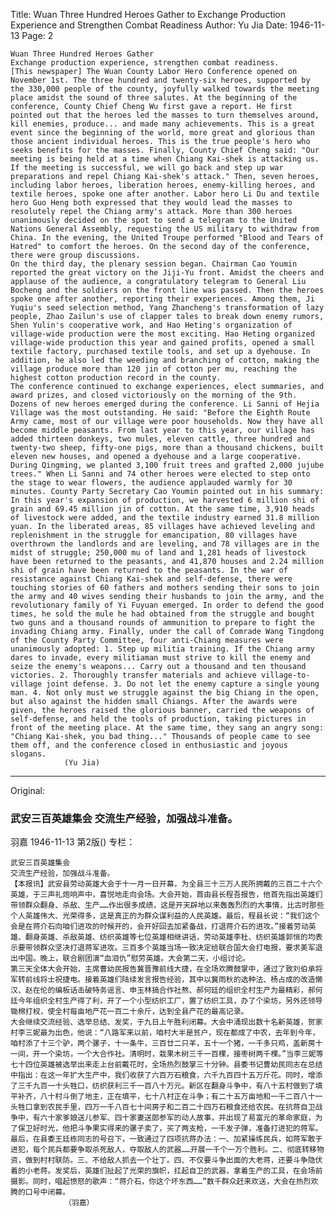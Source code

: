 Title: Wuan Three Hundred Heroes Gather to Exchange Production Experience and Strengthen Combat Readiness
Author: Yu Jia
Date: 1946-11-13
Page: 2

    Wuan Three Hundred Heroes Gather
    Exchange production experience, strengthen combat readiness.
    [This newspaper] The Wuan County Labor Hero Conference opened on November 1st. The three hundred and twenty-six heroes, supported by the 330,000 people of the county, joyfully walked towards the meeting place amidst the sound of three salutes. At the beginning of the conference, County Chief Cheng Wu first gave a report. He first pointed out that the heroes led the masses to turn themselves around, kill enemies, produce... and made many achievements. This is a great event since the beginning of the world, more great and glorious than those ancient individual heroes. This is the true people's hero who seeks benefits for the masses. Finally, County Chief Cheng said: "Our meeting is being held at a time when Chiang Kai-shek is attacking us. If the meeting is successful, we will go back and step up war preparations and repel Chiang Kai-shek's attack." Then, seven heroes, including labor heroes, liberation heroes, enemy-killing heroes, and textile heroes, spoke one after another. Labor hero Li Du and textile hero Guo Heng both expressed that they would lead the masses to resolutely repel the Chiang army's attack. More than 300 heroes unanimously decided on the spot to send a telegram to the United Nations General Assembly, requesting the US military to withdraw from China. In the evening, the United Troupe performed "Blood and Tears of Hatred" to comfort the heroes. On the second day of the conference, there were group discussions.
    On the third day, the plenary session began. Chairman Cao Youmin reported the great victory on the Jiji-Yu front. Amidst the cheers and applause of the audience, a congratulatory telegram to General Liu Bocheng and the soldiers on the front line was passed. Then the heroes spoke one after another, reporting their experiences. Among them, Ji Yuqiu's seed selection method, Yang Zhancheng's transformation of lazy people, Zhao Zailun's use of clapper tales to break down enemy rumors, Shen Yulin's cooperative work, and Hao Heting's organization of village-wide production were the most exciting. Hao Heting organized village-wide production this year and gained profits, opened a small textile factory, purchased textile tools, and set up a dyehouse. In addition, he also led the weeding and branching of cotton, making the village produce more than 120 jin of cotton per mu, reaching the highest cotton production record in the county.
    The conference continued to exchange experiences, elect summaries, and award prizes, and closed victoriously on the morning of the 9th. Dozens of new heroes emerged during the conference. Li Sanni of Hejia Village was the most outstanding. He said: "Before the Eighth Route Army came, most of our village were poor households. Now they have all become middle peasants. From last year to this year, our village has added thirteen donkeys, two mules, eleven cattle, three hundred and twenty-two sheep, fifty-one pigs, more than a thousand chickens, built eleven new houses, and opened a dyehouse and a large cooperative. During Qingming, we planted 3,100 fruit trees and grafted 2,000 jujube trees." When Li Sanni and 74 other heroes were elected to step onto the stage to wear flowers, the audience applauded warmly for 30 minutes. County Party Secretary Cao Youmin pointed out in his summary: In this year's expansion of production, we harvested 6 million shi of grain and 69.45 million jin of cotton. At the same time, 3,910 heads of livestock were added, and the textile industry earned 31.8 million yuan. In the liberated areas, 85 villages have achieved leveling and replenishment in the struggle for emancipation, 80 villages have overthrown the landlords and are leveling, and 78 villages are in the midst of struggle; 250,000 mu of land and 1,281 heads of livestock have been returned to the peasants, and 41,870 houses and 2.24 million shi of grain have been returned to the peasants. In the war of resistance against Chiang Kai-shek and self-defense, there were touching stories of 60 fathers and mothers sending their sons to join the army and 40 wives sending their husbands to join the army, and the revolutionary family of Yi Fuyuan emerged. In order to defend the good times, he sold the mule he had obtained from the struggle and bought two guns and a thousand rounds of ammunition to prepare to fight the invading Chiang army. Finally, under the call of Comrade Wang Tingdong of the County Party Committee, four anti-Chiang measures were unanimously adopted: 1. Step up militia training. If the Chiang army dares to invade, every militiaman must strive to kill the enemy and seize the enemy's weapons... Carry out a thousand and ten thousand victories. 2. Thoroughly transfer materials and achieve village-to-village joint defense. 3. Do not let the enemy capture a single young man. 4. Not only must we struggle against the big Chiang in the open, but also against the hidden small Chiangs. After the awards were given, the heroes raised the glorious banner, carried the weapons of self-defense, and held the tools of production, taking pictures in front of the meeting place. At the same time, they sang an angry song: "Chiang Kai-shek, you bad thing..." Thousands of people came to see them off, and the conference closed in enthusiastic and joyous slogans.
                (Yu Jia)



<hr /> 

Original: 


### 武安三百英雄集会  交流生产经验，加强战斗准备。
羽嘉
1946-11-13
第2版()
专栏：

    武安三百英雄集会
    交流生产经验，加强战斗准备。
    【本报讯】武安县劳动英雄大会于十一月一日开幕，为全县三十三万人民所拥戴的三百二十六个英雄，于三声礼炮响声中，喜悦地走向会场。大会开始，首由县长程吾报告，他首先指出英雄们带领群众翻身、杀敌、生产……作出很多成绩，这是开天辟地以来轰轰烈烈的大事情，比古时那些个人英雄伟大、光荣得多，这是真正的为群众谋利益的人民英雄。最后，程县长说：“我们这个会是在蒋介石向咱们进攻的时候开的，会开好回去加紧备战，打退蒋介石的进攻。”接着劳动英雄、翻身英雄、杀敌英雄、纺织英雄等七位英雄相继讲话，劳动英雄李杜、纺织英雄郭恒的均表示要带领群众坚决打退蒋军进攻。三百多个英雄当场一致决定给联合国大会打电报，要求美军退出中国。晚上，联合剧团演“血泪仇”慰劳英雄。大会第二天，小组讨论。
    第三天全体大会开始，主席曹幼民报告冀晋豫前线大捷，在全场欢腾鼓掌中，通过了致刘伯承将军转前线将士祝捷电。接着英雄们陆续发言报告经验，其中以冀雨秋的选种法、杨占成的改造懒汉、赵在伦的编板话击破特务谣言、申玉林搞合作社熬、郝何廷的组织全村生产为最精彩，郝何廷今年组织全村生产得了利，开了一个小型纺织工厂，置了纺织工具，办了个染坊，另外还领导锄棉打杈，使全村每亩地产花一百二十余斤，达到全县产花的最高记录。
    大会继续交流经验、选举总结、发奖，于九日上午胜利闭幕。大会中涌现出数十名新英雄，贺家村李三妮最为出色，他说：“八路军来以前，咱村大半是贫户，现在都成了中农，去年到今年，咱村添了十三个驴，两个骡子，十一条牛，三百廿二只羊，五十一个猪，一千多只鸡，盖新房十一间，开一个染坊，一个大合作社。清明时，栽果木树三千一百棵，接枣树两千棵。”当李三妮等七十四位英雄被选举出来走上台前戴花时，全场热烈鼓掌三十分钟。县委书记曹幼民同志在总结中指出：在这一年扩大生产中，我们收获了六百万石粮食，六千九百四十五万斤花。同时，增添了三千九百一十头牲口，纺织获利三千一百八十万元。新区在翻身斗争中，有八十五村做到了填平补齐，八十村斗倒了地主，正在填平，七十八村正在斗争；有二十五万亩地和一千二百八十一头牲口拿到农民手里，四万一千八百七十间房子和二百二十四万石粮食还给农民。在抗蒋自卫战争中，有六十家爹娘送儿参军、四十家妻送郎参军的动人故事，并出现了易富元的革命家庭，为了保卫好时光，他把斗争果实得来的骡子卖了，买了两支枪，一千发子弹，准备打进犯的蒋军。最后，在县委王廷栋同志的号召下，一致通过了四项抗蒋办法：一、加紧操练民兵，如蒋军敢于进犯，每个民兵都要争取杀死敌人，夺取敌人的武器……开展一千个一万个胜利。二、彻底转移物资，做到村村联防。三、不给敌人抓去一个壮丁。四、不仅要斗争出面的大老蒋，还要斗争隐伏着的小老蒋。发奖后，英雄们扯起了光荣的旗帜，扛起自卫的武器，拿着生产的工具，在会场前摄影。同时，唱起愤怒的歌声：“蒋介石，你这个坏东西……”数千群众赶来欢送，大会在热烈欢腾的口号中闭幕。
                （羽嘉）
